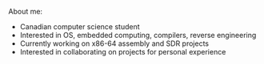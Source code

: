 About me:
- Canadian computer science student
- Interested in OS, embedded computing, compilers, reverse engineering
- Currently working on x86-64 assembly and SDR projects
- Interested in collaborating on projects for personal experience
